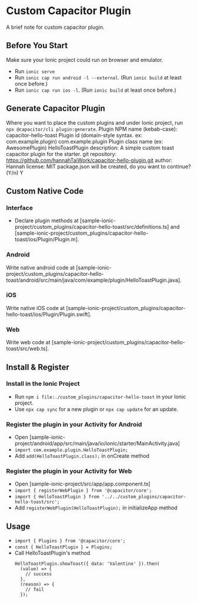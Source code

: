 # Custom Capacitor Plugin
A brief note for custom capacitor plugin.



## Before You Start
Make sure your Ionic project could run on browser and emulator.
- Run `ionic serve`
- Run `ionic cap run android -l --external`. (Run `ionic build` at least once before.)
- Run `ionic cap run ios -l`. (Run `ionic build` at least once before.)



## Generate Capacitor Plugin
Where you want to place the custom plugins and under Ionic project, run `npx @capacitor/cli plugin:generate`.
Plugin NPM name (kebab-case): capacitor-hello-toast
Plugin id (domain-style syntax. ex: com.example.plugin) com.example.plugin
Plugin class name (ex: AwesomePlugin) HelloToastPlugin
description: A simple custom toast capacitor plugin for the starter.
git repository: https://github.com/hannahTaiWork/capacitor-hello-plugin.git
author: Hannah
license: MIT
package.json will be created, do you want to continue? (Y/n) Y



## Custom Native Code
### Interface 
- Declare plugin methods at [sample-ionic-project/custom_plugins/capacitor-hello-toast/src/definitions.ts] and [sample-ionic-project/custom_plugins/capacitor-hello-toast/ios/Plugin/Plugin.m].

### Android
Write native android code at [sample-ionic-project/custom_plugins/capacitor-hello-toast/android/src/main/java/com/example/plugin/HelloToastPlugin.java].

### iOS
Write native iOS code at [sample-ionic-project/custom_plugins/capacitor-hello-toast/ios/Plugin/Plugin.swift].

### Web
Write web code at [sample-ionic-project/custom_plugins/capacitor-hello-toast/src/web.ts].



## Install & Register 
### Install in the Ionic Project
- Run `npm i file:./custom_plugins/capacitor-hello-toast` in your Ionic project.
- Use `npx cap sync` for a new plugin or `npx cap update` for an update.

### Register the plugin in your Activity for Android
- Open [sample-ionic-project/android/app/src/main/java/io/ionic/starter/MainActivity.java]
- `import com.example.plugin.HelloToastPlugin;`
- Add `add(HelloToastPlugin.class);` in onCreate method
 
### Register the plugin in your Activity for Web
- Open [sample-ionic-project/src/app/app.component.ts]
- `import { registerWebPlugin } from '@capacitor/core';`
- `import { HelloToastPlugin } from '../../custom_plugins/capacitor-hello-toast/src';`
- Add `registerWebPlugin(HelloToastPlugin);` in initializeApp method



## Usage
- `import { Plugins } from '@capacitor/core';`
- `const { HelloToastPlugin } = Plugins;`
- Call HelloToastPlugin's method
  ```
  HelloToastPlugin.showToast({ data: 'Valentino' }).then(
    (value) => {
      // success
    },
    (reason) => {
      // fail
    });
  ```
